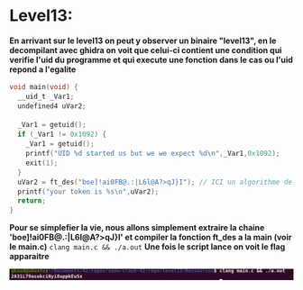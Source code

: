 # Level13:

**En arrivant sur le level13 on peut y observer un binaire "level13", en le decompilant avec ghidra on voit que celui-ci contient une condition qui verifie l'uid du programme et qui execute une fonction dans le cas ou l'uid repond a l'egalite**
```cpp
void main(void) {
  __uid_t _Var1;
  undefined4 uVar2;
  
  _Var1 = getuid();
  if (_Var1 != 0x1092) {
    _Var1 = getuid();
    printf("UID %d started us but we we expect %d\n",_Var1,0x1092);
    exit(1);
  }
  uVar2 = ft_des("boe]!ai0FB@.:|L6l@A?>qJ}I"); // ICI un algorithme de DES est visiblement execute
  printf("your token is %s\n",uVar2);
  return;
}
```

**Pour se simplefier la vie, nous allons simplement extraire la chaine 'boe]!ai0FB@.:|L6l@A?>qJ}I' et compiler la fonction ft_des a la main (voir le main.c)**
`clang main.c && ./a.out`
**Une fois le script lance on voit le flag apparaitre**

![finaly.png](./finaly.png)